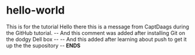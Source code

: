 # hello-world
This is for the tutorial
Hello there this is a message from CaptDaags during the GitHub tutorial.
-- And this comment was added after installing Git on the dodgy Dell box --
-- And this added after learning about push to get it up the the supository --
__ENDS__
